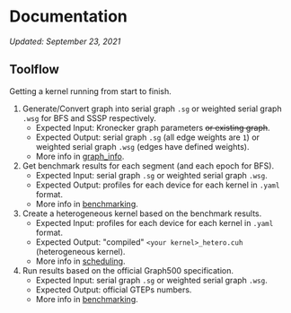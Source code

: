 # Documentation

*Updated: September 23, 2021*

## Toolflow
Getting a kernel running from start to finish.
1. Generate/Convert graph into serial graph `.sg` or weighted serial graph `.wsg` for BFS and SSSP respectively.
	- Expected Input: Kronecker graph parameters ~~or existing graph~~.
	- Expected Output: serial graph `.sg` (all edge weights are `1`) or weighted serial graph `.wsg` (edges have defined weights).
	- More info in [graph_info](https://github.com/chrisliu/hetero-compute/tree/master/docs/graph_info).
2. Get benchmark results for each segment (and each epoch for BFS).
	- Expected Input: serial graph `.sg` or weighted serial graph `.wsg`.
	- Expected Output: profiles for each device for each kernel in `.yaml` format.
	- More info in [benchmarking](https://github.com/chrisliu/hetero-compute/tree/master/docs/benchmarking).
3. Create a heterogeneous kernel based on the benchmark results.
	- Expected Input: profiles for each device for each kernel in `.yaml` format.
	- Expected Output: "compiled" `<your kernel>_hetero.cuh` (heterogeneous kernel).
	- More info in [scheduling](https://github.com/chrisliu/hetero-compute/tree/master/docs/scheduling).
4. Run results based on the official Graph500 specification.
	- Expected Input: serial graph `.sg` or weighted serial graph `.wsg`.
	- Expected Output: official GTEPs numbers.
	- More info in [benchmarking](https://github.com/chrisliu/hetero-compute/tree/master/docs/benchmarking).
